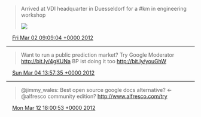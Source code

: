 > Arrived at VDI headquarter in Duesseldorf for a #km in engineering workshop 
> 
> ![](http://t.co/2C6AzFbc)

<img src="media/tweet.ico" width="12" /> [Fri Mar 02 09:09:04 +0000 2012](https://twitter.com/SimonDueckert/status/175508005004124160)

----

> Want to run a public prediction market? Try Google Moderator http://bit.ly/4gKUNa BP ist doing it too http://bit.ly/youGhW

<img src="media/tweet.ico" width="12" /> [Sun Mar 04 13:57:35 +0000 2012](https://twitter.com/SimonDueckert/status/176305391670525953)

----

> @jimmy_wales: Best open source google docs alternative? &lt;- @alfresco community edition? http://www.alfresco.com/try

<img src="media/tweet.ico" width="12" /> [Mon Mar 12 18:00:53 +0000 2012](https://twitter.com/SimonDueckert/status/179265721342230528)